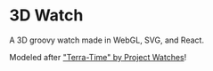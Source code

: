 # 3D Watch

A 3D groovy watch made in WebGL, SVG, and React.

Modeled after ["Terra-Time" by Project Watches](https://projectswatches.com/shop/terra-time/)!
